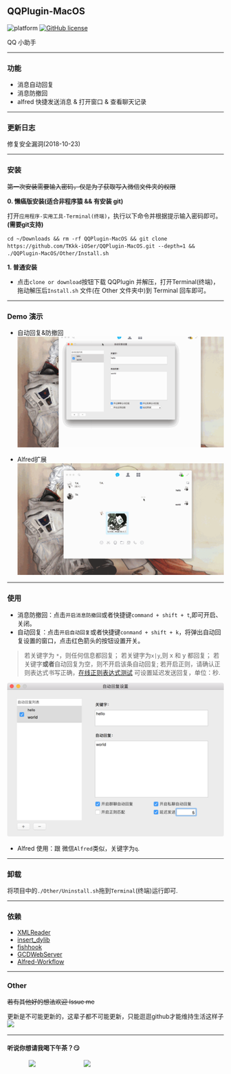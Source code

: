 
## QQPlugin-MacOS

![platform](https://img.shields.io/badge/platform-macos-lightgrey.svg)    [![GitHub license](https://img.shields.io/github/license/TKkk-iOSer/QQPlugin-MacOS.svg)](https://github.com/TKkk-iOSer/QQPlugin-MacOS/blob/master/LICENSE)

QQ 小助手 

---

### 功能

* 消息自动回复
* 消息防撤回
* alfred 快捷发送消息 & 打开窗口 & 查看聊天记录

---

### 更新日志
修复安全漏洞(2018-10-23)

---
### 安装

~~第一次安装需要输入密码，仅是为了获取写入微信文件夹的权限~~

**0. 懒癌版安装(适合非程序猿 && 有安装 git)**

打开`应用程序-实用工具-Terminal(终端)`，执行以下命令并根据提示输入密码即可。**(需要git支持)**

`cd ~/Downloads && rm -rf QQPlugin-MacOS && git clone https://github.com/TKkk-iOSer/QQPlugin-MacOS.git --depth=1 && ./QQPlugin-MacOS/Other/Install.sh`

**1. 普通安装**

* 点击`clone or download`按钮下载 QQPlugin 并解压，打开Terminal(终端)，拖动解压后`Install.sh` 文件(在 Other 文件夹中)到 Terminal 回车即可。

---

### Demo 演示

* 自动回复&防撤回    
![自动回复&防撤回](./Other/ScreenShots/demo_reply_and_revoke.gif)

* Alfred扩展    
![快捷回复](./Other/ScreenShots/demo_alfred.gif)

---

### 使用

* 消息防撤回：点击`开启消息防撤回`或者快捷键`command + shift + t`,即可开启、关闭。
* 自动回复：点击`开启自动回复`或者快捷键`conmand + shift + k`，将弹出自动回复设置的窗口，点击红色箭头的按钮设置开关。    

>若关键字为 `*`，则任何信息都回复；
>若关键字为`x|y`,则 x 和 y 都回复；
>若关键字**或者**自动回复为空，则不开启该条自动回复;
>若开启正则，请确认正则表达式书写正确，[在线正则表达式测试](http://tool.oschina.net/regex/)
> 可设置延迟发送回复，单位：秒.

![自动回复设置.png](./Other/ScreenShots/auto_reply.png)

* Alfred 使用：跟 微信`Alfred`类似，关键字为`q`. 

---

### 卸载

将项目中的`./Other/Uninstall.sh`拖到`Terminal`(终端)运行即可.

---

### 依赖

* [XMLReader](https://github.com/amarcadet/XMLReader)
* [insert_dylib](https://github.com/Tyilo/insert_dylib)
* [fishhook](https://github.com/facebook/fishhook)
* [GCDWebServer](https://github.com/swisspol/GCDWebServer)   
* [Alfred-Workflow](http://www.deanishe.net/alfred-workflow/index.html)

---

### Other

~~若有其他好的想法欢迎 Issue me~~

更新是不可能更新的，这辈子都不可能更新，只能逛逛github才能维持生活这样子![](https://wx3.sinaimg.cn/mw690/b13f6d6cgy1fc3a1kimfxj201v01xjr6.jpg)

---

#### 听说你想请我喝下午茶？😏
 
<img src="http://upload-images.jianshu.io/upload_images/965383-cbc86dc1d75a6242.jpg?imageMogr2/auto-orient/strip%7CimageView2/2/w/1240" height="250" hspace="50"/>&nbsp;&nbsp;&nbsp;<img src="http://upload-images.jianshu.io/upload_images/965383-76a1c7c91b987e1a.png?imageMogr2/auto-orient/strip%7CimageView2/2/w/1240" height="250" hspace="50"  />

